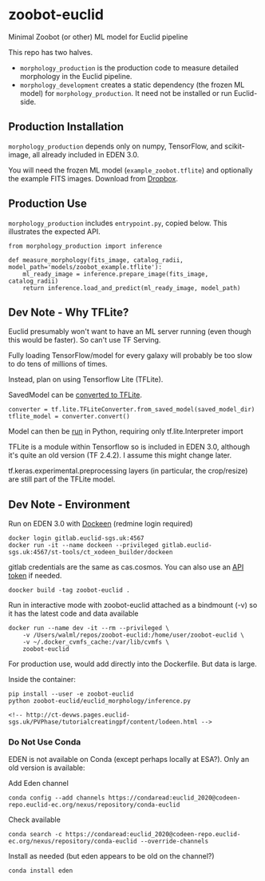 # zoobot-euclid
Minimal Zoobot (or other) ML model for Euclid pipeline

This repo has two halves.
- ``morphology_production`` is the production code to measure detailed morphology in the Euclid pipeline.
- ``morphology_development`` creates a static dependency (the frozen ML model) for ``morphology_production``. It need not be installed or run Euclid-side. 

## Production Installation

``morphology_production`` depends only on numpy, TensorFlow, and scikit-image, all already included in EDEN 3.0. 

You will need the frozen ML model (``example_zoobot.tflite``) and optionally the example FITS images. Download from [Dropbox](https://www.dropbox.com/sh/4dz0vc980zi1s24/AACWGqcSJNbE4Igj0Q7vXTXca?dl=0).

## Production Use

``morphology_production`` includes ``entrypoint.py``, copied below. This illustrates the expected API.

    from morphology_production import inference

    def measure_morphology(fits_image, catalog_radii, model_path='models/zoobot_example.tflite'):
        ml_ready_image = inference.prepare_image(fits_image, catalog_radii)
        return inference.load_and_predict(ml_ready_image, model_path)

<!-- ## Development Installation

``morphology_development`` requires Zoobot and other standard PyData packages. It cannot be run within EDEN. -->

## Dev Note - Why TFLite?



Euclid presumably won't want to have an ML server running (even though this would be faster). So can't use TF Serving.

Fully loading TensorFlow/model for every galaxy will probably be too slow to do tens of millions of times. 

Instead, plan on using Tensorflow Lite (TFLite).

SavedModel can be [converted to TFLite](https://www.tensorflow.org/lite/api_docs/python/tf/lite/TFLiteConverter).

    converter = tf.lite.TFLiteConverter.from_saved_model(saved_model_dir)
    tflite_model = converter.convert()

Model can then be [run](https://www.tensorflow.org/lite/guide/inference#load_and_run_a_model_in_python) in Python, requiring only tf.lite.Interpreter import

TFLite is a module within Tensorflow so is included in EDEN 3.0, although it's quite an old version (TF 2.4.2). I assume this might change later.

tf.keras.experimental.preprocessing layers (in particular, the crop/resize) are still part of the TFLite model.


## Dev Note - Environment

Run on EDEN 3.0 with [Dockeen](https://euclid.roe.ac.uk/projects/codeen-users/wiki/LODEEN_DOCKEEN_IDE) (redmine login required)

    docker login gitlab.euclid-sgs.uk:4567
    docker run -it --name dockeen --privileged gitlab.euclid-sgs.uk:4567/st-tools/ct_xodeen_builder/dockeen

gitlab credentials are the same as cas.cosmos. You can also use an [API token](https://euclid.roe.ac.uk/issues/20384) if needed.

    doocker build -tag zoobot-euclid .

Run in interactive mode with zoobot-euclid attached as a bindmount (-v) so it has the latest code and data available

    docker run --name dev -it --rm --privileged \
        -v /Users/walml/repos/zoobot-euclid:/home/user/zoobot-euclid \
        -v ~/.docker_cvmfs_cache:/var/lib/cvmfs \
        zoobot-euclid

For production use, would add directly into the Dockerfile. But data is large.

Inside the container:

    pip install --user -e zoobot-euclid
    python zoobot-euclid/euclid_morphology/inference.py

    <!-- http://ct-devws.pages.euclid-sgs.uk/PVPhase/tutorialcreatingpf/content/lodeen.html -->

### Do Not Use Conda

EDEN is not available on Conda (except perhaps locally at ESA?). Only an old version is available:

Add Eden channel

    conda config --add channels https://condaread:euclid_2020@codeen-repo.euclid-ec.org/nexus/repository/conda-euclid

Check available

    conda search -c https://condaread:euclid_2020@codeen-repo.euclid-ec.org/nexus/repository/conda-euclid --override-channels

Install as needed (but eden appears to be old on the channel?)

    conda install eden